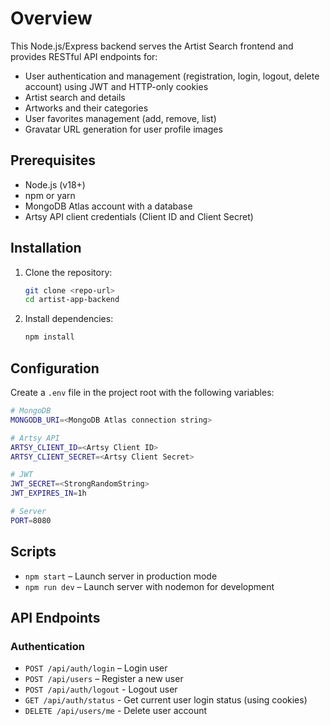 # Overview

This Node.js/Express backend serves the Artist Search frontend and provides RESTful API endpoints for:
- User authentication and management (registration, login, logout, delete account) using JWT and HTTP-only cookies
- Artist search and details
- Artworks and their categories
- User favorites management (add, remove, list)
- Gravatar URL generation for user profile images

## Prerequisites
- Node.js (v18+)
- npm or yarn
- MongoDB Atlas account with a database
- Artsy API client credentials (Client ID and Client Secret)

## Installation
1. Clone the repository:
   ``` bash
   git clone <repo-url>
   cd artist-app-backend
   ```
2. Install dependencies:
   ``` bash
   npm install
   ```
## Configuration
Create a `.env` file in the project root with the following variables:
```bash
# MongoDB
MONGODB_URI=<MongoDB Atlas connection string>

# Artsy API
ARTSY_CLIENT_ID=<Artsy Client ID>
ARTSY_CLIENT_SECRET=<Artsy Client Secret>

# JWT
JWT_SECRET=<StrongRandomString>
JWT_EXPIRES_IN=1h

# Server
PORT=8080
```
## Scripts
- `npm start` – Launch server in production mode
- `npm run dev` – Launch server with nodemon for development

## API Endpoints
### Authentication
- `POST /api/auth/login` – Login user
- `POST /api/users` – Register a new user
- `POST /api/auth/logout` - Logout user
- `GET /api/auth/status` - Get current user login status (using cookies)
- `DELETE /api/users/me` - Delete user account



